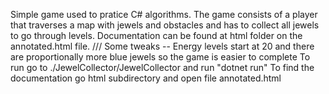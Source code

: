 Simple game used to pratice C# algorithms.
The game consists of a player that traverses a map with jewels and obstacles and has to collect all  jewels to go through levels. Documentation can be found at html folder on the annotated.html file. 
///
Some tweaks -- Energy levels start at 20 and there are proportionally more blue jewels so the game is easier to complete
To run go to ./JewelCollector/JewelCollector and run "dotnet run"
To find the documentation go html subdirectory and open file annotated.html
